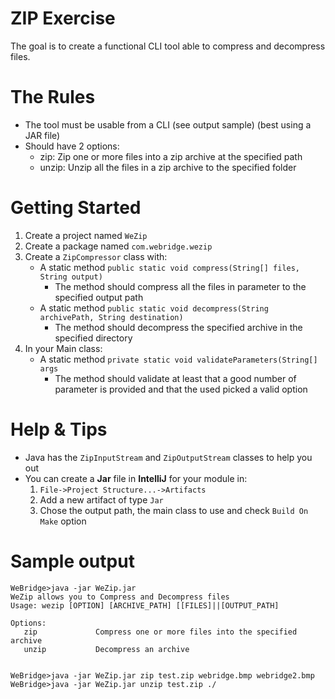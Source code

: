ZIP Exercise
====

The goal is to create a functional CLI tool able to compress and decompress files.
 
The Rules
===

* The tool must be usable from a CLI (see output sample) (best using a JAR file)
* Should have 2 options:
    * zip: Zip one or more files into a zip archive at the specified path
    * unzip: Unzip all the files in a zip archive to the specified folder

Getting Started
===

1. Create a project named `WeZip`
2. Create a package named `com.webridge.wezip`
3. Create a `ZipCompressor` class with:
    * A static method `public static void compress(String[] files, String output)`
        * The method should compress all the files in parameter to the specified output path
    * A static method `public static void decompress(String archivePath, String destination)`
        * The method should decompress the specified archive in the specified directory
4. In your Main class:
    * A static method `private static void validateParameters(String[] args`
        * The method should validate at least that a good number of parameter is provided
        and that the used picked a valid option
    

Help & Tips
===

* Java has the `ZipInputStream` and `ZipOutputStream` classes to help you out
* You can create a **Jar** file in **IntelliJ** for your module in:
    1. `File->Project Structure...->Artifacts`
    2. Add a new artifact of type `Jar`
    3. Chose the output path, the main class to use and check `Build On Make` option
    
Sample output
===

```
WeBridge>java -jar WeZip.jar
WeZip allows you to Compress and Decompress files
Usage: wezip [OPTION] [ARCHIVE_PATH] [[FILES]||[OUTPUT_PATH]

Options:
   zip             Compress one or more files into the specified archive
   unzip           Decompress an archive


WeBridge>java -jar WeZip.jar zip test.zip webridge.bmp webridge2.bmp
WeBridge>java -jar WeZip.jar unzip test.zip ./
```
